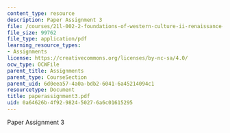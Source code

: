 ```yaml
---
content_type: resource
description: Paper Assignment 3
file: /courses/21l-002-2-foundations-of-western-culture-ii-renaissance-to-modernity-spring-2003/0a64626b4f92982450276a6c01615295_paperassignment3.pdf
file_size: 99762
file_type: application/pdf
learning_resource_types:
- Assignments
license: https://creativecommons.org/licenses/by-nc-sa/4.0/
ocw_type: OCWFile
parent_title: Assignments
parent_type: CourseSection
parent_uid: 6d0eea57-4a0a-bdb2-6041-6a45214094c1
resourcetype: Document
title: paperassignment3.pdf
uid: 0a64626b-4f92-9824-5027-6a6c01615295
---
```

Paper Assignment 3